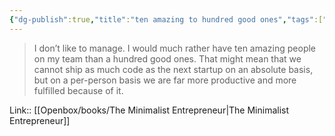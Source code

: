 ```yaml
---
{"dg-publish":true,"title":"ten amazing to hundred good ones","tags":["quotes"],"date":"2024-05-02T09:53:32+03:00","modified_at":"2024-07-25T11:38:44+03:00","aliases":"ten amazing to hundred good ones","dg-path":"/quotes/202405020955.md","permalink":"/quotes/202405020955/","dgPassFrontmatter":true}
---
```



> I don’t like to manage. I would much rather have ten amazing people on my team than a hundred good ones. That might mean that we cannot ship as much code as the next startup on an absolute basis, but on a per-person basis we are far more productive and more fulfilled because of it.

Link:: [[Openbox/books/The Minimalist Entrepreneur|The Minimalist Entrepreneur]]
